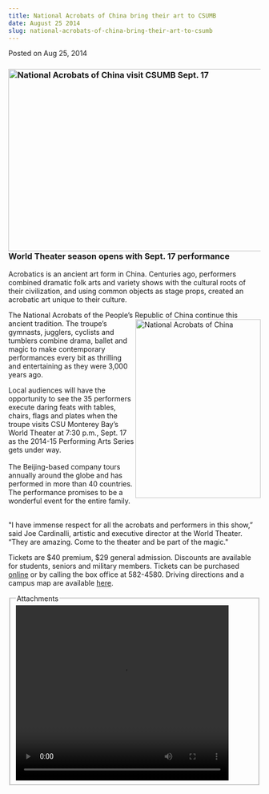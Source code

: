 ```yaml
---
title: National Acrobats of China bring their art to CSUMB
date: August 25 2014
slug: national-acrobats-of-china-bring-their-art-to-csumb
---
```





<span class="date">Posted on Aug 25, 2014    </span>
<h3><img alt="National Acrobats of China visit CSUMB Sept. 17" src="http://news.csumb.edu/sites/default/files/65/attachments/news/images/acrobats_horizontal_for_web.jpg" style="width:550px; height:364px; float:left"/></h3>
<h3>World Theater season opens with Sept. 17 performance</h3>
<p>Acrobatics is an ancient art form in China. Centuries ago,
performers combined dramatic folk arts and variety shows with the
cultural roots of their civilization, and using common objects as
stage props, created an acrobatic art unique to their culture.</p>
<p>The National Acrobats of the People&#x2019;s Republic of China continue
this ancient tradition. The troupe&#x2019;s&#xA0;<img alt="National Acrobats of China" src="http://news.csumb.edu/sites/default/files/65/attachments/news/images/acrobats_vertical_for_web.jpg" style="width:250px; height:357px; float:right">gymnasts,
jugglers, cyclists and tumblers combine drama, ballet and magic to
make contemporary performances every bit as thrilling and
entertaining as they were 3,000 years ago.</img></p>
<p>Local audiences will have the opportunity to see the 35
performers execute daring feats with tables, chairs, flags and
plates when the troupe visits CSU Monterey Bay&#x2019;s World Theater at
7:30 p.m., Sept. 17 as the 2014-15 Performing Arts Series gets
under way.<br>
<br>
The Beijing-based company tours annually around the globe and has
performed in more than 40 countries. The performance promises to be
a wonderful event for the entire family.</br></br></p>
<p>&quot;I have immense respect for all the acrobats and performers in
this show,&#x201D; said Joe Cardinalli, artistic and executive director at
the World Theater. &#x201C;They are amazing. Come to the theater and be
part of the magic.&quot;</p>
<p>Tickets are $40 premium, $29 general admission. Discounts are
available for students, seniors and military members. Tickets can
be purchased <a href="http://csumb.edu/worldtheater" rel="nofollow">online</a> or by calling the box office at 582-4580.
Driving directions and a campus map are available <a href="http://csumb.edu/maps" rel="nofollow">here</a>.</p>
<fieldset class="fieldgroup group-attachments">
<legend>Attachments</legend>
<div class="field field-type-emvideo field-field-attach-video">
<div class="field-items">
<div class="field-item odd">
<div class="emvideo emvideo-video emvideo-youtube">
<div class="emfield-emvideo emfield-emvideo-youtube">
<div id="emvideo-youtube-flash-wrapper-1">
<!--<object type="application/x-shockwave-flash" height="350" width="425" data="http://www.youtube.com/v/WffWdM8Po6Y&amp;rel=0&amp;enablejsapi=1&amp;playerapiid=ytplayer&amp;fs=1" id="emvideo-youtube-flash-1">
          <param name="movie" value="http://www.youtube.com/v/WffWdM8Po6Y&amp;rel=0&amp;enablejsapi=1&amp;playerapiid=ytplayer&amp;fs=1" />
          <param name="allowScriptAccess" value="sameDomain"/>
          <param name="quality" value="best"/>
          <param name="allowFullScreen" value="true"/>
          <param name="bgcolor" value="#FFFFFF"/>
          <param name="scale" value="noScale"/>
          <param name="salign" value="TL"/>
          <param name="FlashVars" value="playerMode=embedded" />
          <param name="wmode" value="transparent" />
        </object>-->
<video controls="" width="425" height="350">
<source src="http://r1---sn-o097zne6.googlevideo.com/videoplayback?source=youtube&amp;key=yt5&amp;itag=18&amp;sparams=dur,id,initcwndbps,ip,ipbits,itag,mm,ms,mv,pl,ratebypass,source,upn,expire&amp;ip=198.189.249.65&amp;ratebypass=yes&amp;ipbits=0&amp;mv=m&amp;sver=3&amp;ms=au&amp;fexp=900718,907263,916104,923368,927622,929821,930676,936121,9406392,941004,943917,947225,948124,952302,952605,952901,955301,957103,957105,957201,959701&amp;mm=31&amp;upn=Tk6z5NdSqTg&amp;pl=23&amp;signature=BF57C44D0E3466ADF3C114D3D4E493F8FEAB1832.D9018CF9DCBE95748CAAB561F970779BE1489EED&amp;id=o-AGlGrR11S-3Ipx-gA3MK17dtgYw0nfjXQ5-GHDVhWICi&amp;dur=600.700&amp;mt=1422320001&amp;initcwndbps=4108750&amp;expire=1422341635&amp;name=WffWdM8Po6Y" type="video/mp4"/></video></div>
</div>
</div>
</div>
</div>
</div>
</fieldset>






